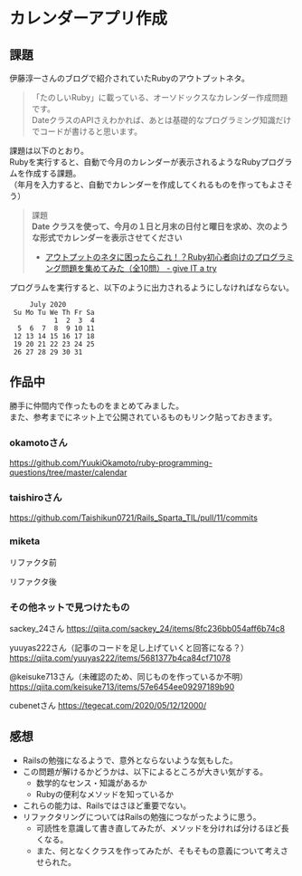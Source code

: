 # カレンダーアプリ作成

## 課題

伊藤淳一さんのブログで紹介されていたRubyのアウトプットネタ。

> 「たのしいRuby」に載っている、オーソドックスなカレンダー作成問題です。  
> DateクラスのAPIさえわかれば、あとは基礎的なプログラミング知識だけでコードが書けると思います。  

課題は以下のとおり。  
Rubyを実行すると、自動で今月のカレンダーが表示されるようなRubyプログラムを作成する課題。  
（年月を入力すると、自動でカレンダーを作成してくれるものを作ってもよさそう）  

> 課題  
> **Date クラスを使って、今月の１日と月末の日付と曜日を求め、次のような形式でカレンダーを表示させてください**  
>
> - [アウトプットのネタに困ったらこれ！？Ruby初心者向けのプログラミング問題を集めてみた（全10問） \- give IT a try](https://blog.jnito.com/entry/2019/05/03/121235)

プログラムを実行すると、以下のように出力されるようにしなければならない。  

```text
     July 2020
 Su Mo Tu We Th Fr Sa
           1  2  3  4
  5  6  7  8  9 10 11
 12 13 14 15 16 17 18
 19 20 21 22 23 24 25
 26 27 28 29 30 31
```

## 作品中

勝手に仲間内で作ったものをまとめてみました。  
また、参考までにネット上で公開されているものもリンク貼っておきます。  

### okamotoさん

https://github.com/YuukiOkamoto/ruby-programming-questions/tree/master/calendar

### taishiroさん

https://github.com/Taishikun0721/Rails_Sparta_TIL/pull/11/commits

### miketa

リファクタ前

リファクタ後

### その他ネットで見つけたもの

sackey_24さん
https://qiita.com/sackey_24/items/8fc236bb054aff6b74c8

yuuyas222さん（記事のコードを足し上げていくと回答になる？）
https://qiita.com/yuuyas222/items/5681377b4ca84cf71078

@keisuke713さん（未確認のため、同じものを作っているか不明）
https://qiita.com/keisuke713/items/57e6454ee09297189b90

cubenetさん
https://tegecat.com/2020/05/12/12000/

## 感想

- Railsの勉強になるようで、意外とならないような気もした。  
- この問題が解けるかどうかは、以下によるところが大きい気がする。  
  - 数学的なセンス・知識があるか
  - Rubyの便利なメソッドを知っているか
- これらの能力は、Railsではさほど重要でない。
- リファクタリングについてはRailsの勉強につながったように思う。
  - 可読性を意識して書き直してみたが、メソッドを分ければ分けるほど長くなる。
  - また、何となくクラスを作ってみたが、そもそもの意義について考えさせられた。
